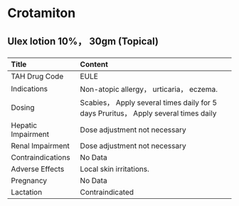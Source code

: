 # Crotamiton

## Ulex lotion 10%， 30gm (Topical)

##### 

| Title              | Content                                                                             |
|:-------------------|:------------------------------------------------------------------------------------|
| TAH Drug Code      | EULE                                                                                |
| Indications        | Non-atopic allergy， urticaria， eczema.                                            |
| Dosing             | Scabies， Apply several times daily for 5 days Pruritus， Apply several times daily |
| Hepatic Impairment | Dose adjustment not necessary                                                       |
| Renal Impairment   | Dose adjustment not necessary                                                       |
| Contraindications  | No Data                                                                             |
| Adverse Effects    | Local skin irritations.                                                             |
| Pregnancy          | No Data                                                                             |
| Lactation          | Contraindicated                                                                     |

